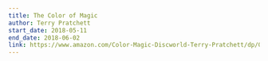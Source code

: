 ```yaml
---
title: The Color of Magic
author: Terry Pratchett
start_date: 2018-05-11
end_date: 2018-06-02
link: https://www.amazon.com/Color-Magic-Discworld-Terry-Pratchett/dp/0062225677
---
```

